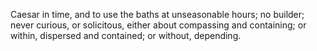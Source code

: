 Caesar in time, and to use the baths at unseasonable hours; no builder; never curious, or solicitous, either about compassing and containing; or within, dispersed and contained; or without, depending.
